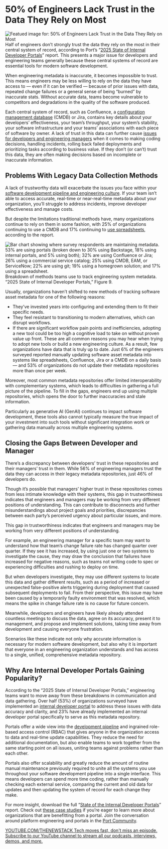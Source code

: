 # 50% of Engineers Lack Trust in the Data They Rely on Most
![Featued image for: 50% of Engineers Lack Trust in the Data They Rely on Most](https://cdn.thenewstack.io/media/2025/02/fffa961f-developers-dont-trust-their-data2-1024x576.jpg)
Half of engineers don’t strongly trust the data they rely on the most in their central system of record, according to Port’s “[2025 State of Internal Developer Portals](https://hubs.la/Q036KcgK0)” report. This presents a major issue for developers and engineering teams generally because these central systems of record are essential tools for modern software development.

When engineering metadata is inaccurate, it becomes impossible to trust. This means engineers may be less willing to rely on the data they have access to — even if it can be verified — because of prior issues with data, repeated change failures or a general sense of being “burned” by inaccurate stats. Without accurate data, teams become vulnerable to competitors and degradations in the quality of the software produced.

Each central system of record, such as Confluence, a [configuration management database](https://hubs.la/Q036KcFH0) (CMDB) or Jira, contains key details about your developers’ effectiveness, your team’s throughput, your system’s stability, your software infrastructure and your teams’ associations with each piece of software by owner. A lack of trust in this data can further cause [issues for developers and engineering managers](https://thenewstack.io/developers-unhappy-with-tool-sprawl-lagging-data-long-waits/) when it comes to making coding decisions, handling incidents, rolling back failed deployments and prioritizing tasks according to business value. If they don’t (or can’t) trust this data, they are often making decisions based on incomplete or inaccurate information.

## Problems With Legacy Data Collection Methods
A lack of trustworthy data will exacerbate the issues you face within your [software development pipeline and engineering culture](https://thenewstack.io/shifting-left-how-sres-and-developers-can-finally-work-in-sync). If your team isn’t able to access accurate, real-time or near-real-time metadata about your organization, you’ll struggle to address incidents, improve developer effectiveness and manage costs.

But despite the limitations traditional methods have, many organizations continue to rely on them in some fashion, with 25% of organizations continuing to use a CMDB and 17% continuing to [use spreadsheets](https://thenewstack.io/30-of-engineer-leads-use-a-spreadsheet-as-a-service-catalog), according to the report.

![Bar chart showing where survey respondents are maintaining metadata. 53% are using portals (broken down to 30% using Backstage, 18% using internal portals, and 5% using both); 32% are using Confluence or Jira; 26% using a commercial service catalog; 25% using CMDB, EAM, or ServiceNow; 22% are using git; 19% using a homegrown solution; and 17% using a spreadsheet.](https://cdn.thenewstack.io/media/2025/02/618bc361-port-top-metadata-repos.jpg)
Breakdown of methods teams use to track engineering system metadata. “2025 State of Internal Developer Portals,” Figure 9.

Usually, organizations haven’t shifted to new methods of tracking software asset metadata for one of the following reasons:

- They’ve invested years into configuring and extending them to fit their specific needs.
- They feel resistant to transitioning to modern alternatives, which can disrupt workflows.
- If there are significant workflow pain points and inefficiencies, adopting a new tool could be too high a cognitive load to take on without proven value up front.
These are all common reasons you may hear when trying to adopt new tools or build a new engineering culture. As a result, few organizations have data that is truly up to date. Just 6% of the engineers surveyed reported manually updating software asset metadata into systems like spreadsheets, Confluence, Jira or a CMDB on a daily basis — and 53% of organizations do not update their metadata repositories more than once per week.

Moreover, most common metadata repositories offer limited interoperability with complementary systems, which leads to difficulties in gathering a full picture of the pipeline. To fill in the gaps, engineers end up using multiple repositories, which opens the door to further inaccuracies and stale information.

Particularly as generative AI (GenAI) continues to impact software development, these tools also cannot typically measure the true impact of your investment into such tools without significant integration work or gathering data manually across multiple engineering systems.

## Closing the Gaps Between Developer and Manager
There’s a discrepancy between developers’ trust in these repositories and their managers’ trust in them. While 56% of engineering managers trust the data they can access in their legacy metadata repositories, just 46% of developers do.

Though it’s possible that managers’ higher trust in these repositories comes from less intimate knowledge with their systems, this gap in trustworthiness indicates that engineers and managers may be working from very different positions of understanding. This can contribute to disconnects and further misunderstandings about project goals and priorities, discrepancies between each party’s perceived urgency about particular issues, and more.

This gap in trustworthiness indicates that engineers and managers may be working from very different positions of understanding.

For example, an engineering manager for a specific team may want to understand how that team’s change failure rate has changed quarter over quarter. If they see it has increased, by using just one or two systems to investigate the cause, they may draw the conclusion that failures have increased for negative reasons, such as teams not writing code to spec or experiencing difficulties and rushing to deploy on time.

But when developers investigate, they may use different systems to locate this data and gather different results, such as a period of increased or unexpected false-positive alerts triggering during deployment that caused subsequent deployments to fail. From their perspective, this issue may have been caused by a temporarily faulty environment that was resolved, which means the spike in change failure rate is no cause for future concern.

Meanwhile, developers and engineers have likely already attended countless meetings to discuss the data, agree on its accuracy, present it to management, and propose and implement solutions, taking time away from development and causing everyone frustration.

Scenarios like these indicate not only why accurate information is necessary for modern software development, but also why it is important that everyone in an engineering organization understands and has access to a single, unified, comprehensive metadata repository.

## Why Are Internal Developer Portals Gaining Popularity?
According to the “2025 State of Internal Developer Portals,” engineering teams want to move away from these breakdowns in communication and data gathering. Over half (53%) of organizations surveyed have implemented an [internal developer portal](https://hubs.la/Q036KBsn0) to address these issues with data accuracy and clarity, and 23% have already implemented an internal developer portal specifically to serve as this metadata repository.

Portals offer a wide view into the [development pipeline](https://thenewstack.io/internal-developer-portals-3-real-business-examples) and ingrained role-based access control (RBAC) that gives anyone in the organization access to data and real-time update capabilities. They reduce the need for additional documentation, but also enable teams to work together from the same starting point on all issues, uniting teams against problems rather than each other.

Portals also offer scalability and greatly reduce the amount of routine manual maintenance previously required to unite all the systems you use throughout your software development pipeline into a single interface. This means developers can spend more time coding, rather than manually checking each external service, comparing the current and old data for updates and then updating the system of record for each change they make.

For more insight, download the full “[State of the Internal Developer Portals](https://hubs.la/Q036KcgK0)” report. Check out [these case studies](https://hubs.la/Q036KzPs0) if you’re eager to learn more about organizations that are benefitting from a portal. Join the conversation around platform engineering and portals in the [Port Community](https://hubs.la/Q036KzGs0).

[
YOUTUBE.COM/THENEWSTACK
Tech moves fast, don't miss an episode. Subscribe to our YouTube
channel to stream all our podcasts, interviews, demos, and more.
](https://youtube.com/thenewstack?sub_confirmation=1)